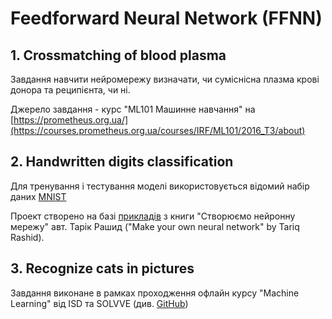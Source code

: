 # Feedforward Neural Network (FFNN)

## 1. Crossmatching of blood plasma

Завдання навчити нейромережу визначати, чи суміснісна плазма крові 
донора та реципієнта, чи ні.

Джерело завдання - курс "ML101 Машинне навчання" на [https://prometheus.org.ua/](https://courses.prometheus.org.ua/courses/IRF/ML101/2016_T3/about)

## 2. Handwritten digits classification

Для тренування і тестування моделі використовується відомий набір даних
[MNIST](http://yann.lecun.com/exdb/mnist/)

Проект створено на базі
[прикладів](https://github.com/makeyourownneuralnetwork/makeyourownneuralnetwork)
з книги "Створюємо нейронну мережу" авт. Тарік Рашид ("Make your own
neural network" by Tariq Rashid).

## 3. Recognize cats in pictures

Завдання виконане в рамках проходження офлайн курсу "Machine Learning"
від ISD та SOLVVE (див.
[GitHub](https://github.com/solvve/ml_course/tree/master/Introduction/Logistic_regression_as_a_neural_network))
